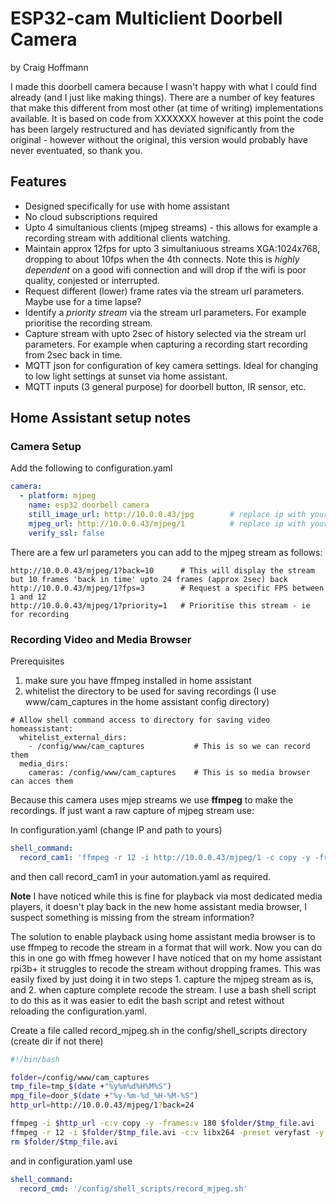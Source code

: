 # ESP32-cam Multiclient Doorbell Camera
by Craig Hoffmann

I made this doorbell camera because I wasn't happy with what I could find already (and I just like making things).  There are a number of key features that make this different from most other (at time of writing) implementations available.  It is based on code from XXXXXXX however at this point the code has been largely restructured and has deviated  significantly from the original - however without the original, this version would probably have never eventuated, so thank you.  

## Features ##
* Designed specifically for use with home assistant
* No cloud subscriptions required
* Upto 4 simultanious clients (mjpeg streams) - this allows for example a recording stream with additional clients watching.
* Maintain approx 12fps for upto 3 simultaniuous streams XGA:1024x768, dropping to about 10fps when the 4th connects.  Note this is *highly dependent* on a good wifi connection and will drop if the wifi is poor quality, conjested or interrupted.
* Request different (lower) frame rates via the stream url parameters.  Maybe use for a time lapse?
* Identify a *priority stream* via the stream url parameters.  For example prioritise the recording stream.
* Capture stream with upto 2sec of history selected via the stream url parameters.  For example when capturing a recording start recording from 2sec back in time.
* MQTT json for configuration of key camera settings.  Ideal for changing to low light settings at sunset via home assistant.
* MQTT inputs (3 general purpose) for doorbell button, IR sensor, etc.


## Home Assistant setup notes ##

### Camera Setup ###

Add the following to configuration.yaml
```YAML
camera:
  - platform: mjpeg
    name: esp32 doorbell camera
    still_image_url: http://10.0.0.43/jpg        # replace ip with your camera ip
    mjpeg_url: http://10.0.0.43/mjpeg/1          # replace ip with your camera ip
    verify_ssl: false  
```

There are a few url parameters you can add to the mjpeg stream as follows:

```
http://10.0.0.43/mjpeg/1?back=10      # This will display the stream but 10 frames 'back in time' upto 24 frames (approx 2sec) back
http://10.0.0.43/mjpeg/1?fps=3        # Request a specific FPS between 1 and 12
http://10.0.0.43/mjpeg/1?priority=1   # Prioritise this stream - ie for recording
```

### Recording Video and Media Browser ###

Prerequisites
1. make sure you have ffmpeg installed in home assistant
2. whitelist the directory to be used for saving recordings (I use www/cam_captures in the home assistant config directory) 

```
# Allow shell command access to directory for saving video
homeassistant:
  whitelist_external_dirs:
    - /config/www/cam_captures           # This is so we can record them
  media_dirs:
    cameras: /config/www/cam_captures    # This is so media browser can acces them
```

Because this camera uses mjep streams we use **ffmpeg** to make the recordings.  If just want a raw capture of mjpeg stream use:

In configuration.yaml (change IP and path to yours)
```YAML
shell_command:
  record_cam1: 'ffmpeg -r 12 -i http://10.0.0.43/mjpeg/1 -c copy -y -frames:v 150 /config/www/cam_captures/recording.avi'
```

and then call record_cam1 in your automation.yaml as required.

**Note** I have noticed while this is fine for playback via most dedicated media players, it doesn't play back in the new home assistant media browser, I suspect something is missing from the stream information?

The solution to enable playback using home assistant media browser is to use ffmpeg to recode the stream in a format that will work.  Now you can do this in one go with ffmeg however I have noticed that on my home assistant rpi3b+ it struggles to recode the stream without dropping frames.  This was easily fixed by just doing it in two steps 1. capture the mjpeg stream as is, and 2. when capture complete recode the stream.  I use a bash shell script to do this as it was easier to edit the bash script and retest without reloading the configuration.yaml.

Create a file called record_mjpeg.sh in the config/shell_scripts directory (create dir if not there)
```BASH
#!/bin/bash

folder=/config/www/cam_captures
tmp_file=tmp_$(date +"%y%m%d%H%M%S")
mpg_file=door_$(date +"%y-%m-%d_%H-%M-%S")
http_url=http://10.0.0.43/mjpeg/1?back=24

ffmpeg -i $http_url -c:v copy -y -frames:v 180 $folder/$tmp_file.avi
ffmpeg -r 12 -i $folder/$tmp_file.avi -c:v libx264 -preset veryfast -y -vf "fps=12,format=yuv420p" $folder/$mpg_file.mp4
rm $folder/$tmp_file.avi
```
and in configuration.yaml use
```YAML
shell_command:
  record_cmd: '/config/shell_scripts/record_mjpeg.sh'
```



